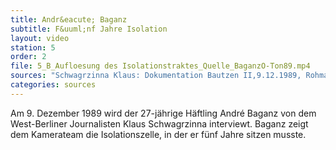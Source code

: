```yaml
---
title: Andr&eacute; Baganz
subtitle: F&uuml;nf Jahre Isolation
layout: video
station: 5
order: 2
file: 5_B_Aufloesung des Isolationstraktes_Quelle_BaganzO-Ton89.mp4
sources: "Schwagrzinna Klaus: Dokumentation Bautzen II,9.12.1989, Rohmaterial, Archiv Gedenkst&auml;tte Bautzen"
categories: sources
--- 
```

Am 9. Dezember 1989 wird der 27-j&auml;hrige H&auml;ftling Andr&eacute; Baganz von dem West-Berliner Journalisten Klaus Schwagrzinna interviewt. Baganz zeigt dem Kamerateam die Isolationszelle, in der er f&uuml;nf Jahre sitzen musste.
